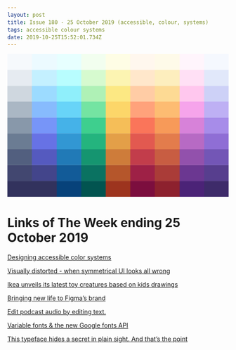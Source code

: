 ```yaml
---
layout: post
title: Issue 180 - 25 October 2019 (accessible, colour, systems)
tags: accessible colour systems
date: 2019-10-25T15:52:01.734Z
---
```

![Designing accessible color systems](/assets/uploads/issue-180.png "Designing accessible color systems")

# Links of The Week ending 25 October 2019

<a href="https://stripe.com/gb/blog/accessible-color-systems" target="_blank">Designing accessible color systems</a>

<a href="https://www.mobilespoon.net/2019/08/visually-distorted-when-ui-looks-all.html" target="_blank">Visually distorted - when symmetrical UI looks all wrong</a>

<a href="https://www.itsnicethat.com/news/ikea-sagoskatt-soft-toys-based-on-kids-drawings-illustration-product-design-161019" target="_blank">Ikea unveils its latest toy creatures based on kids drawings</a>

<a href="https://www.figma.com/blog/bringing-new-life-to-figmas-brand/" target="_blank">Bringing new life to Figma’s brand</a>

<a href="https://www.descript.com" target="_blank">Edit podcast audio by editing text.</a>

<a href="https://rwt.io/typography-tips/variable-fonts-new-google-fonts-api" target="_blank">Variable fonts &amp; the new Google fonts API</a>

<a href="https://www.fastcompany.com/90395836/this-typeface-hides-a-secret-in-plain-sight-and-thats-the-point" target="_blank">This typeface hides a secret in plain sight. And that’s the point</a>